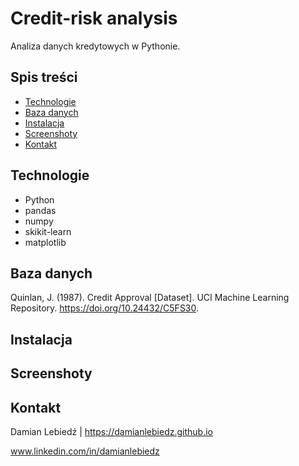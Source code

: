 # Credit-risk analysis

Analiza danych kredytowych w Pythonie.

## Spis treści
- [Technologie](#technologie)
- [Baza danych](#baza_danych)
- [Instalacja](#instalacja)
- [Screenshoty](#screenshoty)
- [Kontakt](#kontakt)

## Technologie
- Python
- pandas
- numpy
- skikit-learn
- matplotlib

##  Baza danych
Quinlan, J. (1987). Credit Approval [Dataset]. UCI Machine Learning Repository. https://doi.org/10.24432/C5FS30.

## Instalacja

## Screenshoty

## Kontakt
Damian Lebiedź | 
https://damianlebiedz.github.io

www.linkedin.com/in/damianlebiedz
